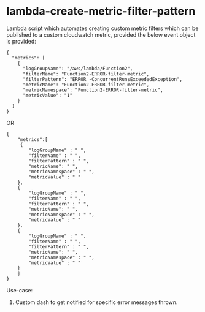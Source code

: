 # lambda-create-metric-filter-pattern

Lambda script which automates creating custom metric filters which can be published to a custom cloudwatch metric, provided the below event object is provided:
```
{
  "metrics": [
    {
      "logGroupName": "/aws/lambda/Function2",
      "filterName": "Function2-ERROR-filter-metric",
      "filterPattern": "ERROR -ConcurrentRunsExceededException",
      "metricName": "Function2-ERROR-filter-metric",
      "metricNamespace": "Function2-ERROR-filter-metric",
      "metricValue": "1"
    }
  ]
}
```

OR 
```
{
    "metrics":[
     {
        "logGroupName" : " ",
        "filterName" : " ",
        "filterPattern" : " ",
        "metricName": " ",
        "metricNamespace" : " ",
        "metricValue" : " "
    },
    {
        "logGroupName" : " ",
        "filterName" : " ",
        "filterPattern" : " ",
        "metricName": " ",
        "metricNamespace" : " ",
        "metricValue" : " "
    },
    {
        "logGroupName" : " ",
        "filterName" : " ",
        "filterPattern" : " ",
        "metricName": " ",
        "metricNamespace" : " ",
        "metricValue" : " "
    }
    ]
}
```

Use-case:
1. Custom dash to get notified for specific error messages thrown.
